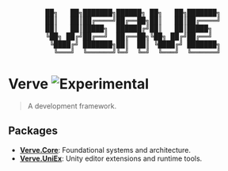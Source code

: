 <div align="center" background-color="transparent" style="text-align:center; background-color:transparent;">
<pre style="background-color:transparent;">
██╗   ██╗███████╗██████╗ ██╗   ██╗███████╗
██║   ██║██╔════╝██╔══██╗██║   ██║██╔════╝
██║   ██║█████╗  ██████╔╝██║   ██║█████╗  
╚██╗ ██╔╝██╔══╝  ██╔══██╗╚██╗ ██╔╝██╔══╝  
 ╚████╔╝ ███████╗██║  ██║ ╚████╔╝ ███████╗
  ╚═══╝  ╚══════╝╚═╝  ╚═╝  ╚═══╝  ╚══════╝
</pre>
</div>

# Verve ![Experimental](https://img.shields.io/badge/status-experimental-orange.svg)

> A development framework.

## Packages
- [**Verve.Core**](./Packages/Verve.Core): Foundational systems and architecture.
- [**Verve.UniEx**](./Packages/Verve.UniEx): Unity editor extensions and runtime tools.